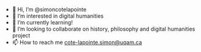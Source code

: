 - 👋 Hi, I’m @simoncotelapointe
- 👀 I’m interested in digital humanities
- 🌱 I’m currently learning!
- 💞️ I’m looking to collaborate on history, philosophy and digital humanities project
- 📫 How to reach me cote-lapointe.simon@uqam.ca

<!---
simoncotelapointe/simoncotelapointe is a ✨ special ✨ repository because its `README.md` (this file) appears on your GitHub profile.
You can click the Preview link to take a look at your changes.
--->
